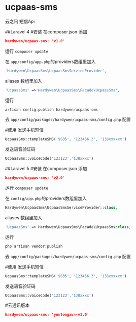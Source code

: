 # ucpaas-sms
云之讯 短信Api

##Laravel 4
#安装 
在composer.json 添加 
```json
hardywen/ucpaas-sms: 'v1.0'
```

运行 ```composer update```

在 ```app/config/app.php```的providers数组里加入
```php
'Hardywen\UcpaasSms\UcpaasSmsServiceProvider',
```
aliases 数组里加入
```php
'UcpaasSms' =>'Hardywen\UcpaasSms\Facade\UcpaasSms',
```

运行
```php 
artisan config:publish hardywen/ucpaas-sms
```

去 ```app/config/packages/hardywen/ucpaas-sms/config.php``` 配置

#使用
发送手机短信
```php
UcpaasSms::templateSMS('9635', '123456,3', '138xxxxxx')
```

发送语音验证码
```php
UcpaasSms::voiceCode('123123','138xxxx')
```


##Laravel 5
#安装 
在composer.json 添加 
```json
hardywen/ucpaas-sms: 'v2.0'
```

运行 ```composer update```

在 ```config/app.php```的providers数组里加入
```php
Hardywen\UcpaasSms\UcpaasSmsServiceProvider::class,
```
aliases 数组里加入
```php
'UcpaasSms' => Hardywen\UcpaasSms\Facade\UcpaasSms:class,
```

运行
```php 
php artisan vendor:publish
```

去 ```app/config/packages/hardywen/ucpaas-sms/config.php``` 配置

#使用
发送手机短信
```php
UcpaasSms::templateSMS('9635', '123456,3', '138xxxxxx')
```

发送语音验证码
```php
UcpaasSms::voiceCode('123123','138xxxx')
```

#云通讯版本
```json
hardywen/ucpaas-sms: 'yuntongxun-v1.0'
```
